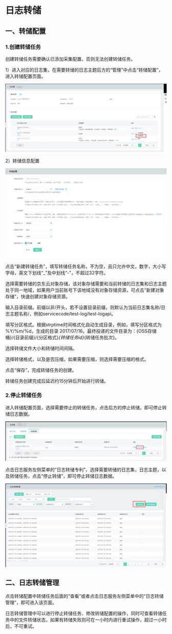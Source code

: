 # 日志转储

## 一、转储配置

### 1.创建转储任务

创建转储任务需要确认已添加采集配置，否则无法创建转储任务。

1）进入对应的日志集，在需要转储的日志主题后方的“管理”中点击“转储配置”，进入转储配置页面。

![](https://raw.githubusercontent.com/jdcloudcom/cn/zhangwenjie-only/image/LogService/LogTransfer/logtransfer1.png)

2）转储信息配置

![](https://raw.githubusercontent.com/jdcloudcom/cn/zhangwenjie-only/image/LogService/LogTransfer/logtransfer2.png)

点击“新建转储任务”，填写转储任务名称，不为空，且只允许中文，数字，大小写字母，英文下划线“_”及中划线“-”，不超过32字符。

选择需要转储的京东云对象存储，该对象存储需要和当前转储的日志集和日志主题处于同一地域，如果用户当前账号下该地域没有对象存储资源，可点击“新建对象存储”，快速创建对象存储资源。

输入目录前缀。前缀以非/开头，若不设置目录前缀，则默认为当前日志集名称/日志主题名称/，例如servicecode/test-log/test-logapi。

填写分区格式。根据strptime时间格式化自动生成目录，例如，填写分区格式为 %Y/%m/%d，生成的目录 2017/07/16。最终投递的文件目录为：{OSS存储桶}/{目录前缀}/{分区格式}_{转储任务id}_{转储任务批次}。

选择转储文件大小和转储时间间隔。

选择转储格式，以及是否压缩，如果需要压缩，则选择需要压缩的格式。

点击“保存”，完成转储任务的创建。

转储任务创建完成后延迟约15分钟后开始进行转储。


### 2.停止转储任务

进入转储配置页面，选择需要停止的转储任务，点击后方的停止转储，即可停止转储日志数据。

![](https://raw.githubusercontent.com/jdcloudcom/cn/zhangwenjie-only/image/LogService/LogTransfer/logtransfer3.png)

点击日志服务左侧菜单的“日志转储专利”，选择需要转储的日志集，日志主题，以及转储任务，点击“停止转储”，即可停止转储日志数据。

![](https://raw.githubusercontent.com/jdcloudcom/cn/zhangwenjie-only/image/LogService/LogTransfer/logtransfer4.png)

## 二、日志转储管理

点击转储配置中转储任务后面的“查看”或者点击日志服务左侧菜单中的“日志转储管理”，即可进入该页面。

日志转储管理中可以进行停止转储任务、修改转储配置的操作，同时可查看转储任务中的文件转储状态，如果有转储失败则可在一小时内进行重试操作，超过一小时后，不可重试。
